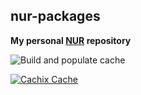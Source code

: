 ## nur-packages

**My personal [NUR](https://github.com/nix-community/NUR) repository**

<!-- Remove this if you don't use github actions -->
![Build and populate cache](https://github.com/Nick1296/nur-packages/workflows/Build%20and%20populate%20cache/badge.svg)

<!--
Uncomment this if you use travis:

[![Build Status](https://travis-ci.com/<YOUR_TRAVIS_USERNAME>/nur-packages.svg?branch=master)](https://travis-ci.com/<YOUR_TRAVIS_USERNAME>/nur-packages)
-->
[![Cachix Cache](https://img.shields.io/badge/cachix-nick1296-blue.svg)](https://nick1296.cachix.org)

